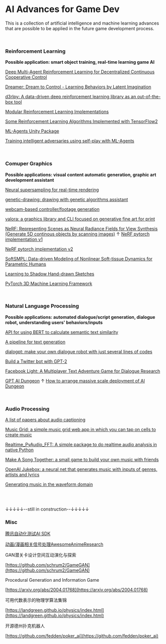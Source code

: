 # AI Advances for Game Dev
This is a collection of artificial intelligence and machine learning advances that are possible to be applied in the future game development process.

<br>

[^_^]:
    收藏的爱可可微博翻完了第25页(下次从第26页开始)

### Reinforcement Learning
**Possible application: smart object training, real-time learning game AI**

[Deep Multi-Agent Reinforcement Learning for Decentralized Continuous Cooperative Control](https://arxiv.org/abs/2003.06709)

[Dreamer: Dream to Control - Learning Behaviors by Latent Imagination](https://github.com/google-research/dreamer)

[d3rlpy: A data-driven deep reinforcement learning library as an out-of-the-box tool](https://github.com/takuseno/d3rlpy)

[Modular Reinforcement Learning Implementations](https://github.com/spitis/mrl)

[Some Reinforcement Learning Algorithms Implemented with TensorFlow2](https://github.com/StepNeverStop/RLs)

[ML-Agents Unity Package](https://blogs.unity3d.com/2020/05/12/announcing-ml-agents-unity-package-v1-0/)

[Training intelligent adversaries using self-play with ML-Agents](https://blogs.unity3d.com/2020/02/28/training-intelligent-adversaries-using-self-play-with-ml-agents/)

<br>

### Comuper Graphics
**Possible applications: visual content automatic generation, graphic art development assistant**

[Neural supersampling for real-time rendering](https://research.fb.com/publications/neural-supersampling-for-real-time-rendering/)

[genetic-drawing: drawing with genetic algorithms assistant](https://github.com/anopara/genetic-drawing)

[webcam-based controller/footage generation](https://glitch.com/edit/#!/tm-wizard)

[valora: a graphics library and CLI focused on generative fine art for print](https://github.com/turnage/valora)

[NeRF: Representing Scenes as Neural Radiance Fields for View Synthesis (Generate 5D continous objects by scanning images)](https://www.matthewtancik.com/nerf)
↑
[NeRF pytorch implementation v1](https://github.com/krrish94/nerf-pytorch)

[NeRF pytorch implementation v2](https://github.com/yenchenlin/nerf-pytorch)

[SoftSMPL: Data-driven Modeling of Nonlinear Soft-tissue Dynamics for Parametric Humans](http://dancasas.github.io/projects/SoftSMPL/)

[Learning to Shadow Hand-drawn Sketches](https://cal.cs.umbc.edu/Papers/Zheng-2020-Shade/)

[PyTorch 3D Machine Learning Framework](https://github.com/facebookresearch/pytorch3d)

<br>

### Natural Language Processing
**Possible applications: automated dialogue/script generation, dialogue robot, understanding users' behaviors/inputs**

[API for using BERT to calculate semantic text similarity](https://github.com/AndriyMulyar/semantic-text-similarity)

[A pipeline for text generation](https://github.com/huggingface/transformers/pull/3758)

[dialogpt: make your own dialogue robot with just several lines of codes](https://huggingface.co/transformers/model_doc/dialogpt.html)

[Build a Twitter bot with GPT-2](https://github.com/minimaxir/download-tweets-ai-text-gen)

[Facebook Light: A Multiplayer Text Adventure Game for Dialogue Research](https://ai.facebook.com/blog/introducing-light-a-multiplayer-text-adventure-game-for-dialogue-research/)

[GPT AI Dungeon](https://github.com/AIDungeon/AIDungeon)
↑
[How to arrange massive scale deployment of AI Dungeon](https://medium.com/@aidungeon/how-we-scaled-ai-dungeon-2-to-support-over-1-000-000-users-d207d5623de9)

<br>



### Audio Processing

[A list of papers about audio captioning](https://github.com/audio-captioning/audio-captioning-papers)

[Music Grid: a simple music grid web app in which you can tap on cells to create music](https://github.com/irshadshalu/music-grid)


[Realtime_PyAudio_FFT: A simple package to do realtime audio analysis in native Python](https://github.com/tr1pzz/Realtime_PyAudio_FFT)

[Make A Song Together: a small game to build your own music with friends](https://magenta.tensorflow.org/make-a-song-together)


[OpenAI Jukebox: a neural net that generates music with inputs of genres, artists and lyrics](https://openai.com/blog/jukebox/)


[Generating music in the waveform domain](https://benanne.github.io/2020/03/24/audio-generation.html)

<br>

<br>

↓↓↓↓↓--still in construction--↓↓↓↓↓
<br>


### Misc

[腾讯自动化测试AI SDK](https://github.com/Tencent/GameAISDK)

[动画/漫画相关信号处理AwesomeAnimeResearch](https://github.com/SerialLain3170/AwesomeAnimeResearch)

GAN潜关卡设计空间互动演化与探索

[https://github.com/schrum2/GameGAN](https://github.com/schrum2/GameGAN)

Procedural Generation and Information Game

[https://arxiv.org/abs/2004.01768](https://arxiv.org/abs/2004.01768)

可用代数表示的物理学算法集锦

[https://landgreen.github.io/physics/index.html](https://landgreen.github.io/physics/index.html)

开源德州扑克机器人

[https://github.com/fedden/poker_ai](https://github.com/fedden/poker_ai)